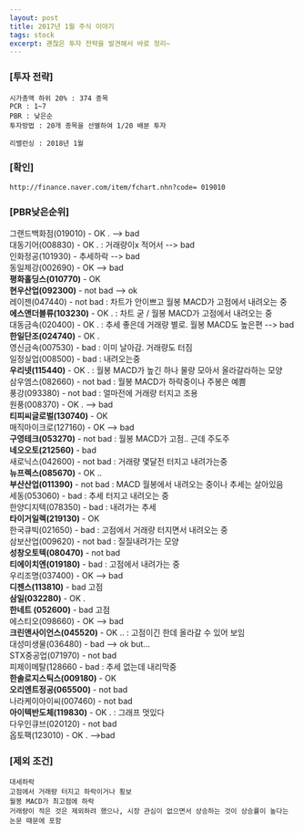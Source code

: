 ```yaml
--- 
layout: post  
title: 2017년 1월 주식 이야기      
tags: stock      
excerpt: 괜찮은 투자 전략을 발견해서 바로 정리~                         
---  
```


### [투자 전략]  

	시가총액 하위 20% : 374 종목
	PCR : 1~7
	PBR : 낮은순
	투자방법 : 20개 종목을 선별하여 1/20 배분 투자 

	리밸런싱 : 2018년 1월 

### [확인]  

	http://finance.naver.com/item/fchart.nhn?code= 019010


### [PBR낮은순위]  

그랜드백화점(019010)	 		- OK .  --> bad  
대동기어(008830)				- OK . : 거래량이x 적어서  --> bad  
인화정공(101930)				- 추세하락  --> bad   
동일제강(002690)				- OK  --> bad  
**평화홀딩스(010770)**			- OK  
**현우산업(092300)**			- not bad  --> ok  
레이젠(047440)				- not bad : 차트가 안이쁘고 월봉 MACD가 고점에서 내려오는 중  
**에스앤더블류(103230)**		- OK . : 차트 굳 / 월봉 MACD가 고점에서 내려오는 중  
대동금속(020400)				- OK . : 추세 좋은데 거래량 별로. 월봉 MACD도 높은편  --> bad  
**한일단조(024740)**			- OK .  
영신금속(007530)				- bad : 이미 날아감. 거래량도 터짐  
일정실업(008500)				- bad : 내려오는중  
**우리넷(115440)**			- OK . : 월봉 MACD가 높긴 하나 물량 모아서 올라갈라하는 모양     
삼우엠스(082660)				- not bad : 월봉 MACD가 하락중이나 주봉은 예쁨  
풍강(093380)					- not bad : 얼마전에 거래량 터지고 조용  
원풍(008370)					- OK .   --> bad    
**티피씨글로벌(130740)**		- OK   
매직마이크로(127160)			- OK  --> bad   
**구영테크(053270)**			- not bad : 월봉  MACD가 고점.. 근데 주도주  
**네오오토(212560)**			- bad   
새로닉스(042600)				- not bad : 거래량 몇달전 터지고 내려가는중   
**뉴프렉스(085670)**			- OK ..   
**부산산업(011390)**			- not bad : MACD 월봉에서 내려오는 중이나 추세는 살아있음    
세동(053060)					- bad : 추세 터지고 내려오는 중  
한양디지텍(078350)				- bad : 내려가는 추세  
**타이거일렉(219130)**			- OK   
한국큐빅(021650)				- bad : 고점에서 거래량 터지면서 내려오는 중  
삼보산업(009620)				- not bad : 질질내려가는 모양  
**성창오토텍(080470)**			- not bad   
**티에이치엔(019180)**			- bad : 고점에서 내려가는 중   
우리조명(037400)				- OK   --> bad  
**디젠스(113810)**			- bad  고점   
**삼일(032280)**				- OK .   
**한네트 (052600)**			- bad 고점  
에스티오(098660)				- OK  --> bad    
**크린앤사이언스(045520)**		- OK .. : 고점이긴 한데 올라갈 수 있어 보임  
대성미생물(036480)				- bad  --> ok but...  
STX중공업(071970)				- not bad  
피제이메탈(128660				- bad : 추세 없는데 내리막중  
**한솔로지스틱스(009180)**		- OK   
**오리엔트정공(065500)**		- not bad   
나라케이아이씨(007460)		 	- not bad  
**아이텍반도체(119830)**		- OK . : 그래프 멋있다  
다우인큐브(020120)				- not bad  
옵토팩(123010)				- OK . -->bad   
  
### [제외 조건]  

	대세하락  
	고점에서 거래량 터지고 하락이거나 횡보 
	월봉 MACD가 최고점에 하락
	거래량이 적은 것은 제외하려 했으나, 시장 관심이 없으면서 상승하는 것이 상승률이 높다는 논문 때문에 포함 
